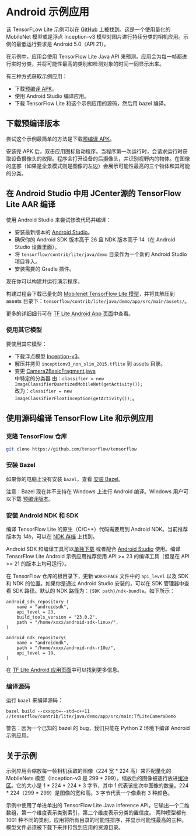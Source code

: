 # Android 示例应用

该 TensorFLow Lite 示例可以在 [GitHub](https://github.com/tensorflow/tensorflow/tree/master/tensorflow/contrib/lite/java/demo) 上被找到。这是一个使用量化的 MobileNet 模型或是浮点 Inception-v3 模型对图片进行持续分类的相机应用。示例的最低运行要求是 Android 5.0（API 21）。

在示例中，应用会使用 TensorFlow Lite Java API 来预测。应用会为每一帧都进行实时分类，并将可能性最高的类别和检测对象的时间一同显示出来。

有三种方式获取示例应用：

* 下载[预编译 APK](http://download.tensorflow.org/deps/tflite/TfLiteCameraDemo.apk)。
* 使用 Android Studio 编译应用。
* 下载 TensorFlow Lite 和这个示例应用的源码，然后用 bazel 编译。

## 下载预编译版本

尝试这个示例最简单的方法是下载[预编译 APK](https://storage.googleapis.com/download.tensorflow.org/deps/tflite/TfLiteCameraDemo.apk)。

安装完 APK 后，双击应用图标启动程序。当程序第一次运行时，会请求运行时获取设备摄像头的权限。程序会打开设备的后摄像头，并识别视野内的物体。在图像的底部（如果是全景模式则是图像的左边）会展示可能性最高的三个物体和其可能的分类。

## 在 Android Studio 中用 JCenter源的 TensorFlow Lite AAR 编译

使用 Android Studio 来尝试修改代码并编译：

* 安装最新版本的 [Android Studio](https://developer.android.com/studio/index.html)。
* 确保你的 Android SDK 版本高于 26 且 NDK 版本高于 14（在 Android Studio 设置里面）。
* 将 `tensorflow/contrib/lite/java/demo` 目录作为一个新的 Android Studio 项目导入。
* 安装需要的 Gradle 插件。

现在你可以构建并运行演示程序。

构建过程会下载已量化的 [Mobilenet TensorFlow Lite 模型](https://storage.googleapis.com/download.tensorflow.org/models/tflite/mobilenet_v1_224_android_quant_2017_11_08.zip)，并将其解压到 assets 目录下：`tensorflow/contrib/lite/java/demo/app/src/main/assets/`。

更多的详细细节可在 [TF Lite Android App 页面](https://github.com/tensorflow/tensorflow/tree/master/tensorflow/contrib/lite/java/demo/README.md)中查看。

### 使用其它模型

要使用其它模型：

* 下载浮点模型 [Inception-v3](https://storage.googleapis.com/download.tensorflow.org/models/tflite/inception_v3_slim_2016_android_2017_11_10.zip)。
* 解压并拷贝 `inceptionv3_non_slim_2015.tflite` 到 assets 目录。 
* 变更 [Camera2BasicFragment.java](https://github.com/tensorflow/tensorflow/blob/master/tensorflow/contrib/lite/java/demo/app/src/main/java/com/example/android/tflitecamerademo/Camera2BasicFragment.java)<br> 中特定的分类器
  由：`classifier = new ImageClassifierQuantizedMobileNet(getActivity());`<br>
  改为：`classifier = new ImageClassifierFloatInception(getActivity());`。

## 使用源码编译 TensorFlow Lite 和示例应用

### 克隆 TensorFlow 仓库

```sh
git clone https://github.com/tensorflow/tensorflow
```

### 安装 Bazel

如果你的电脑上没有安装 `bazel`，查看 [安装 Bazel](https://bazel.build/versions/master/docs/install.html)。

注意：Bazel 现在并不支持在 Windows 上进行 Android 编译。Windows 用户可以下载 [预编译版本](https://storage.googleapis.com/download.tensorflow.org/deps/tflite/TfLiteCameraDemo.apk)。

### 安装 Android NDK 和 SDK

编译 TensorFlow Lite 的原生（C/C++）代码需要用到 Android NDK。当前推荐版本为 *14b*，可以在 [NDK 存档](https://developer.android.com/ndk/downloads/older_releases.html#ndk-14b-downloads)
上找到。

Android SDK 和编译工具可以[单独下载](https://developer.android.com/tools/revisions/build-tools.html) 或者配合 [Android Studio](https://developer.android.com/studio/index.html) 使用。编译 TensorFlow Lite Android 示例应用推荐使用 API >= 23 的编译工具（但是在 API >= 21 的版本上均可运行）。

在 TensorFlow 仓库的根目录下，更新 `WORKSPACE` 文件中的 `api_level` 以及 SDK 和 NDK 的位置。如果你是通过 Android Studio 安装的，可以在 SDK 管理器中查看 SDK 路径。默认的 NDK 路径为：`{SDK path}/ndk-bundle`。如下所示：

```
android_sdk_repository (
    name = "androidsdk",
    api_level = 23,
    build_tools_version = "23.0.2",
    path = "/home/xxxx/android-sdk-linux/",
)

android_ndk_repository(
    name = "androidndk",
    path = "/home/xxxx/android-ndk-r10e/",
    api_level = 19,
)
```

在 [TF Lite Android 应用页面](https://github.com/tensorflow/tensorflow/tree/master/tensorflow/contrib/lite/java/demo/README.md)中可以找到更多信息。

### 编译源码

运行 `bazel` 来编译源码：

```
bazel build --cxxopt=--std=c++11 //tensorflow/contrib/lite/java/demo/app/src/main:TfLiteCameraDemo
```

警告：因为一个已知的 bazel 的 bug，我们只能在 Python 2 环境下编译 Android 示例应用。


## 关于示例

示例应用会缩放每一帧相机获取的图像（224 宽 * 224 高）来匹配量化的 MobileNets 模型（Inception-v3 是 299 * 299）。缩放后的图像被逐行放进[缓冲区](https://developer.android.com/reference/java/nio/ByteBuffer.html)。它的大小是 1 * 224 * 224 * 3 字节，其中 1 代表该批次中图像的数量。224 * 224（299 * 299）是图像的宽和高。3 字节代表一个像素有 3 种颜色。

示例中使用了单进单出的 TensorFlow Lite Java inference API。它输出一个二维数组，第一个维度表示类别索引，第二个维度表示分类的置信度。 两种模型都有 1001 种不同的类别，应用将所有目录的可能性排序，并显示可能性最高的三种。模型文件必须被下载下来并打包到应用的资源目录。
